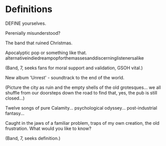 # Definitions

DEFINE yourselves.

Perenially misunderstood?

The band that ruined Christmas. 

Apocalyptic pop or something like that.
alternativeindiedreampopforthemassesanddiscerninglistenersalike

(Band, 7, seeks fans for moral support and validation, GSOH vital.)

New album 'Unrest' - soundtrack to the end of the world. 

(Picture the city as ruin and the empty shells of the old grotesques... we all shuffle from our doorsteps down the road to find that, yes, the pub is still closed...)

Twelve songs of pure Calamity... psychological odyssey... post-industrial fantasy...

Caught in the jaws of a familiar problem, traps of my own creation, the old frustration. What would you like to know?

(Band, 7, seeks definition.)
